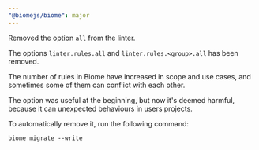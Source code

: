 ```yaml
---
"@biomejs/biome": major
---
```


Removed the option `all` from the linter.

The options `linter.rules.all` and `linter.rules.<group>.all` has been removed.

The number of rules in Biome have increased in scope and use cases, and sometimes some of them can conflict with each other.

The option was useful at the beginning, but now it's deemed harmful, because it can unexpected behaviours in users projects.

To automatically remove it, run the following command:

```shell
biome migrate --write
```
